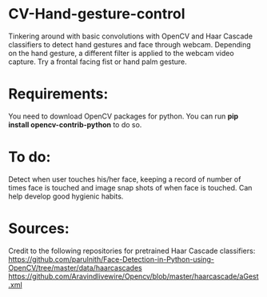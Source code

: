 # CV-Hand-gesture-control
Tinkering around with basic convolutions with OpenCV and Haar Cascade classifiers to detect hand gestures and face through webcam.
Depending on the hand gesture, a different filter is applied to the webcam video capture. Try a frontal facing fist or hand palm gesture.

# Requirements:
You need to download OpenCV packages for python. You can run **pip install opencv-contrib-python** to do so.

# To do:
Detect when user touches his/her face, keeping a record of number of times face is touched and image snap shots of when face is touched. Can help develop good hygienic habits.

# Sources:
Credit to the following repositories for pretrained Haar Cascade classifiers:
https://github.com/parulnith/Face-Detection-in-Python-using-OpenCV/tree/master/data/haarcascades
https://github.com/Aravindlivewire/Opencv/blob/master/haarcascade/aGest.xml
